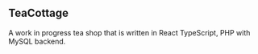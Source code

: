 ## TeaCottage

A work in progress tea shop that is written in React TypeScript, PHP with MySQL backend. 